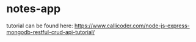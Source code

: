 # notes-app

tutorial can be found here: https://www.callicoder.com/node-js-express-mongodb-restful-crud-api-tutorial/